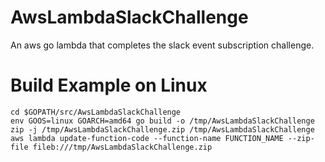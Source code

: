 # AwsLambdaSlackChallenge
An aws go lambda that completes the slack event subscription challenge.

# Build Example on Linux
```
cd $GOPATH/src/AwsLambdaSlackChallenge
env GOOS=linux GOARCH=amd64 go build -o /tmp/AwsLambdaSlackChallenge
zip -j /tmp/AwsLambdaSlackChallenge.zip /tmp/AwsLambdaSlackChallenge
aws lambda update-function-code --function-name FUNCTION_NAME --zip-file fileb:///tmp/AwsLambdaSlackChallenge.zip
```
